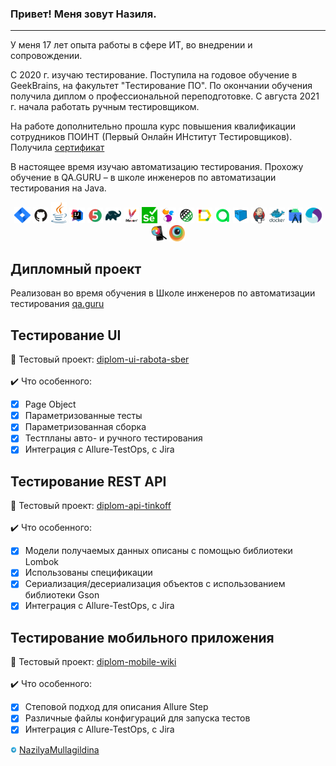 ### Привет! Меня зовут Назиля.
---
<p> У меня 17 лет опыта работы в сфере ИТ, во внедрении и сопровождении. </p> 

<p> С 2020 г. изучаю тестирование. Поступила на годовое обучение в GeekBrains, на факультет "Тестирование ПО". По окончании обучения получила диплом о профессиональной переподготовке. С августа 2021 г. начала работать ручным тестировщиком.</p>

<p>На работе дополнительно прошла курс повышения квалификации сотрудников ПОИНТ (Первый Онлайн ИНститут Тестировщиков). Получила <a target="_blank" href="https://qaschool.ru/school-center/certificate.php?id=22620">сертификат</a></p>

<p>В настоящее время изучаю автоматизацию тестирования. Прохожу обучение в QA.GURU – в школе инженеров по автоматизации тестирования на Java.</p> 

<p  align="center">
  <code><img width="5%" title="Atlassian Jira" src="./images/icons/jira-logo.svg"></code>
  <code><img width="5%" title="Github" src="./images/icons/GitHub.svg"></code>
  <code><img width="5%" title="Java" src="./images/icons/java-logo.svg"></code>
  <code><img width="5%" title="IntelliJ IDEA" src="./images/icons/IDEA-logo.svg"></code>
  <code><img width="5%" title="JUnit5" src="./images/icons/junit5-logo.svg"></code>
  <code><img width="5%" title="Gradle" src="./images/icons/gradle-logo.svg"></code>
  <code><img width="5%" title="Maven" src="./images/icons/maven.png"></code>
  <code><img width="5%" title="Selenium" src="./images/icons/selenium.png"></code>
  <code><img width="5%" title="Selenide" src="./images/icons/selenide-logo.svg"></code>
  <code><img width="5%" title="REST-Assured" src="./images/icons/rest-assured-logo.svg"></code>
  <code><img width="5%" title="Allure Report" src="./images/icons/allure-Report-logo.svg"></code>
  <code><img width="5%" title="Allure TestOps" src="./images/icons/allure-ee-logo.svg"></code>
  <code><img width="5%" title="Selenoid" src="./images/icons/selenoid-logo.svg"></code>
  <code><img width="5%" title="Jenkins" src="./images/icons/jenkins-logo.svg"></code>
  <code><img width="5%" title="Docker" src="./images/icons/docker-original.svg"></code>
  <code><img width="5%" title="AndroidStudio" src="./images/icons/androidstudio.svg"></code>
  <code><img width="5%" title="Appium" src="./images/icons/appium.svg"></code>
  <code><img width="5%" title="Appium Inspector" src="./images/icons/appium-inspector.png"></code>
  <code><img width="5%" title="Browserstack" src="./images/icons/browserstack.svg"></code>
  
## Дипломный проект
Реализован во время обучения в Школе инженеров по автоматизации тестирования <a target="_blank" href="https://qa.guru">qa.guru</a>
## Тестирование UI
:link: Тестовый проект: <a target="_blank" href="https://github.com/Nazilya/diplom-ui-rabota-sber">diplom-ui-rabota-sber</a></br></br>
:heavy_check_mark: Что особенного:

- [x] Page Object
- [x] Параметризованные тесты
- [x] Параметризованная сборка
- [x] Тестпланы авто- и ручного тестирования
- [x] Интеграция с Allure-TestOps, с Jira

## Тестирование REST API
:link: Тестовый проект: <a target="_blank" href="https://github.com/Nazilya/diplom-api-tinkoff">diplom-api-tinkoff</a></br></br>
:heavy_check_mark: Что особенного:

- [x] Модели получаемых данных описаны с помощью библиотеки Lombok
- [x] Использованы спецификации
- [x] Сериализация/десериализация объектов с использованием библиотеки Gson
- [x] Интеграция с Allure-TestOps, с Jira

## Тестирование мобильного приложения
:link: Тестовый проект: <a target="_blank" href="https://github.com/Nazilya/diplom-mobile-wiki">diplom-mobile-wiki</a></br></br>
:heavy_check_mark: Что особенного:

- [x] Степовой подход для описания Allure Step
- [x] Различные файлы конфигураций для запуска тестов
- [x] Интеграция с Allure-TestOps, с Jira

<a href="https://t.me/NazilyaMullagildina"><img width="2%" title="Telegram" src="./images/icons/Telegram.svg"></a>
[NazilyaMullagildina](https://t.me/NazilyaMullagildina) </br>


<!--
**Nazilya/Nazilya** is a ✨ _special_ ✨ repository because its `README.md` (this file) appears on your GitHub profile.

Here are some ideas to get you started:

- 🔭 I’m currently working on ...
- 🌱 I’m currently learning ...
- 👯 I’m looking to collaborate on ...
- 🤔 I’m looking for help with ...
- 💬 Ask me about ...
- 📫 How to reach me: ...
- 😄 Pronouns: ...
- ⚡ Fun fact: ...
-->
